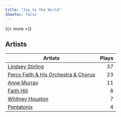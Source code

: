 ```yaml
---
title: "Joy to the World"
ShowToc: false
---
```


{{< more >}}

## Artists
Artists | Plays 
----- | -----: 
[Lindsey Stirling](/artists/lindsey-stirling-780013) | 37
[Percy Faith & His Orchestra & Chorus](/artists/percy-faith-his-orchestra-chorus-30066836) | 23
[Anne Murray](/artists/anne-murray-28649) | 11
[Faith Hill](/artists/faith-hill-58019) | 8
[Whitney Houston](/artists/whitney-houston-87166) | 7
[Pentatonix](/artists/pentatonix-655231) | 4

